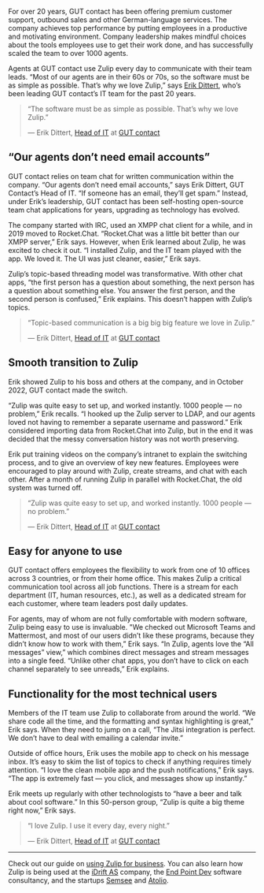 For over 20 years, GUT contact has been offering premium customer support,
outbound sales and other German-language services. The company achieves top
performance by putting employees in a productive and motivating environment.
Company leadership makes mindful choices about the tools employees use to get
their work done, and has successfully scaled the team to over 1000 agents.

Agents at GUT contact use Zulip every day to communicate with their team leads.
“Most of our agents are in their 60s or 70s, so the software must be as simple
as possible. That’s why we love Zulip,” says [Erik
Dittert](https://gutcontact.de/unternehmen/team/erik-dittert/), who’s been
leading GUT contact’s IT team for the past 20 years.

> “The software must be as simple as possible. That’s why we love Zulip.”
>
> — Erik Dittert, [Head of
> IT](https://gutcontact.de/unternehmen/team/erik-dittert/) at [GUT
> contact](https://gutcontact.de/)


## “Our agents don’t need email accounts”

GUT contact relies on team chat for written communication within the company.
“Our agents don’t need email accounts,” says Erik Dittert, GUT Contact’s Head of
IT. “If someone has an email, they’ll get spam.” Instead, under Erik’s
leadership, GUT contact has been self-hosting open-source team chat applications
for years, upgrading as technology has evolved.

The company started with IRC, used an XMPP chat client for a while, and in 2019
moved to Rocket.Chat. “Rocket.Chat was a little bit better than our XMPP
server,” Erik says. However, when Erik learned about Zulip, he was excited to
check it out. “I installed Zulip, and the IT team played with the app. We loved
it. The UI was just cleaner, easier,” Erik says.

Zulip’s topic-based threading model was transformative. With other chat apps,
“the first person has a question about something, the next person has a question
about something else. You answer the first person, and the second person is
confused,” Erik explains. This doesn’t happen with Zulip’s topics.

> “Topic-based communication is a big big big feature we love in Zulip.”
>
> — Erik Dittert, [Head of
> IT](https://gutcontact.de/unternehmen/team/erik-dittert/) at [GUT
> contact](https://gutcontact.de/)


## Smooth transition to Zulip

Erik showed Zulip to his boss and others at the company, and in October 2022,
GUT contact made the switch.

“Zulip was quite easy to set up, and worked instantly. 1000 people — no
problem,” Erik recalls. “I hooked up the Zulip server to LDAP, and our agents
loved not having to remember a separate username and password.” Erik considered
importing data from Rocket.Chat into Zulip, but in the end it was decided that
the messy conversation history was not worth preserving.

Erik put training videos on the company’s intranet to explain the switching
process, and to give an overview of key new features. Employees were encouraged
to play around with Zulip, create streams, and chat with each other. After a
month of running Zulip in parallel with Rocket.Chat, the old system was turned
off.

> “Zulip was quite easy to set up, and worked instantly. 1000 people — no
> problem.”
>
> — Erik Dittert, [Head of
> IT](https://gutcontact.de/unternehmen/team/erik-dittert/) at [GUT
> contact](https://gutcontact.de/)


## Easy for anyone to use

GUT contact offers employees the flexibility to work from one of 10 offices
across 3 countries, or from their home office. This makes Zulip a critical
communication tool across all job functions. There is a stream for each
department (IT, human resources, etc.), as well as a dedicated stream for each
customer, where team leaders post daily updates.

For agents, may of whom are not fully comfortable with modern software, Zulip
being easy to use is invaluable. "We checked out Microsoft Teams and Mattermost,
and most of our users didn’t like these programs, because they didn’t know how
to work with them,” Erik says. “In Zulip, agents love the “All messages” view,”
which combines direct messages and stream messages into a single feed. “Unlike
other chat apps, you don’t have to click on each channel separately to see
unreads,” Erik explains.

## Functionality for the most technical users

Members of the IT team use Zulip to collaborate from around the world. “We share
code all the time, and the formatting and syntax highlighting is great,” Erik
says. When they need to jump on a call, “The Jitsi integration is perfect. We
don’t have to deal with emailing a calendar invite.”

Outside of office hours, Erik uses the mobile app to check on his message inbox.
It’s easy to skim the list of topics to check if anything requires timely
attention. “I love the clean mobile app and the push notifications,” Erik says.
“The app is extremely fast — you click, and messages show up instantly.”

Erik meets up regularly with other technologists to “have a beer and talk about
cool software.” In this 50-person group, “Zulip is quite a big theme right now,”
Erik says.

>  “I love Zulip. I use it every day, every night.”
>
> — Erik Dittert, [Head of
> IT](https://gutcontact.de/unternehmen/team/erik-dittert/) at [GUT
> contact](https://gutcontact.de/)

---

Check out our guide on [using Zulip for business](/for/business/). You can also
learn how Zulip is being used at the [iDrift AS](/case-studies/idrift/) company,
the [End Point Dev](/case-studies/end-point/) software consultancy, and the
startups [Semsee](/case-studies/semsee/) and [Atolio](/case-studies/atolio/).
